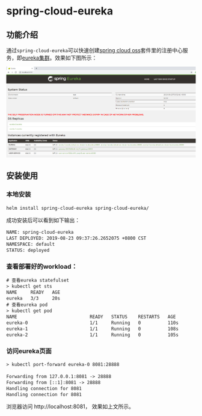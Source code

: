 # spring-cloud-eureka

## 功能介绍

通过`spring-cloud-eureka`可以快速创建[spring cloud oss](https://spring.io/projects/spring-cloud-netflix)套件里的注册中心服务，即[eureka集群](https://cloud.spring.io/spring-cloud-netflix/multi/multi_spring-cloud-eureka-server.html)。效果如下图所示：

![eureka-web](./images/eureka-web.PNG)

## 安装使用

### 本地安装
```shell
helm install spring-cloud-eureka spring-cloud-eureka/

```

成功安装后可以看到如下输出：
```shell
NAME: spring-cloud-eureka
LAST DEPLOYED: 2019-08-23 09:37:26.2652075 +0800 CST
NAMESPACE: default
STATUS: deployed
```

### 查看部署好的workload：
```shell
# 查看eureka statefulset
> kubectl get sts
NAME     READY   AGE
eureka   3/3     20s
# 查看eureka pod
> kubectl get pod
NAME                           READY   STATUS    RESTARTS   AGE
eureka-0                       1/1     Running   0          110s
eureka-1                       1/1     Running   0          108s
eureka-2                       1/1     Running   0          105s
```
### 访问eureka页面
```shell
> kubectl port-forward eureka-0 8081:28888

Forwarding from 127.0.0.1:8081 -> 28888
Forwarding from [::1]:8081 -> 28888
Handling connection for 8081
Handling connection for 8081

```

浏览器访问 http://localhost:8081， 效果如上文所示。
